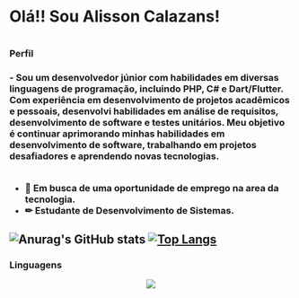 
 #### <H1> Olá!! Sou Alisson Calazans!<H1>
 <h3> Perfil <h3>
 - Sou um desenvolvedor júnior com habilidades em diversas linguagens de programação, incluindo PHP, C# e Dart/Flutter. Com experiência em desenvolvimento de projetos acadêmicos e pessoais, desenvolvi habilidades em análise de requisitos, desenvolvimento de software e testes unitários. Meu objetivo é continuar aprimorando minhas habilidades em desenvolvimento de software, trabalhando em projetos desafiadores e aprendendo novas tecnologias.
 <br/>
 <br/>
  
* 👔 Em busca de uma oportunidade de emprego na area da tecnologia.
* ✏ Estudante de Desenvolvimento de Sistemas.

![Anurag's GitHub stats](https://github-readme-stats.vercel.app/api?username=AlissonCalazans&show_icons=true&theme=gruvbox&bg_color=000)
[![Top Langs](https://github-readme-stats.vercel.app/api/top-langs/?username=AlissonCalazans&layout=compact&theme=gruvbox&bg_color=000)](https://github.com/anuraghazra/github-readme-stats)
--------------------------------------------------------------------------------------------------------------------
### Linguagens

<p align="center">
  <a href="#">
    <img src="https://skillicons.dev/icons?i=html,css,c,mysql,postgres" />
  </a>
</p>

